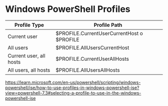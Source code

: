 # Windows PowerShell Profiles
| Profile Type | Profile Path |
| --- | --- |
| Current user | $PROFILE.CurrentUserCurrentHost o $PROFILE |
| All users | $PROFILE.AllUsersCurrentHost |
| Current user, all hosts | $PROFILE.CurrentUserAllHosts |
| All users, all hosts | $PROFILE.AllUsersAllHosts |

https://learn.microsoft.com/en-us/powershell/scripting/windows-powershell/ise/how-to-use-profiles-in-windows-powershell-ise?view=powershell-7.3#selecting-a-profile-to-use-in-the-windows-powershell-ise